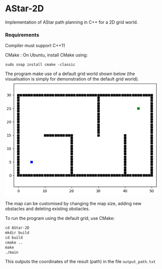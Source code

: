 # AStar-2D
Implementation of AStar path planning in C++ for a 2D grid world.

### Requirements
Compiler must support C++11

CMake : On Ubuntu, install CMake using:

    sudo snap install cmake -classic
  

The program make use of a default grid world shown below (the visualisation is simply for demonstration of the default grid world).
<br />
<img src="https://github.com/AnnetGeorge/AStar-2D/blob/main/default_grid.png" width="500">

The map can be customised by changing the map size, adding new obstacles and deleting existing obstacles. 

To run the program using the default grid, use CMake:

    cd AStar-2D
    mkdir build
    cd build
    cmake ..
    make
    ./main
    
This outputs the coordinates of the result (path) in the file `output_path.txt`
